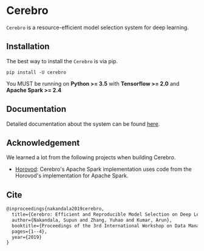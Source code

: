 Cerebro
=======

 
``Cerebro`` is a resource-efficient model selection system for deep learning.


Installation
------------

The best way to install the ``Cerebro`` is via pip.

    pip install -U cerebro

You MUST be running on **Python >= 3.5** with **Tensorflow >= 2.0** and **Apache Spark >= 2.4**


Documentation
-------------

Detailed documentation about the system can be found [here](https://adalabucsd.github.io/cerebro-system/).


Acknowledgement
---------------
We learned a lot from the following projects when building Cerebro.
- [Horovod](https://github.com/horovod/horovod): Cerebro's Apache Spark implementation uses code from the Horovod's
 implementation for Apache Spark.
 
 
Cite
----
```latex
@inproceedings{nakandala2019cerebro,
  title={Cerebro: Efficient and Reproducible Model Selection on Deep Learning Systems},
  author={Nakandala, Supun and Zhang, Yuhao and Kumar, Arun},
  booktitle={Proceedings of the 3rd International Workshop on Data Management for End-to-End Machine Learning},
  pages={1--4},
  year={2019}
}

```